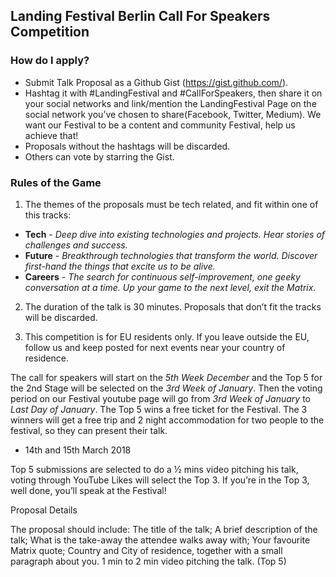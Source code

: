 ## Landing Festival Berlin Call For Speakers Competition

### How do I apply?

- Submit Talk Proposal as a Github Gist (https://gist.github.com/).
- Hashtag it with #LandingFestival and #CallForSpeakers, then share it on your social networks and link/mention the LandingFestival Page on the social network you’ve chosen to share(Facebook, Twitter, Medium). We want our Festival to be a content and community Festival, help us achieve that!
- Proposals without the hashtags will be discarded.
- Others can vote by starring the Gist.

### Rules of the Game

1. The themes of the proposals must be tech related, and fit within one of this tracks:
- __Tech__ - *Deep dive into existing technologies and projects. Hear stories of challenges and success.*
- __Future__ - *Breakthrough technologies that transform the world. Discover first-hand the things that excite us to be alive.*
- __Careers__ - *The search for continuous self-improvement, one geeky conversation at a time. Up your game to the next level, exit the Matrix.*

2. The duration of the talk is 30 minutes. Proposals that don’t fit the tracks will be discarded.

3. This competition is for EU residents only. If you leave outside the EU, follow us and keep posted for next events near your country of residence.



The call for speakers will start on the *5th Week December* and the Top 5 for the 2nd Stage will be selected on the *3rd Week of January*.
Then the voting period on our Festival youtube page will go from *3rd Week of January* to *Last Day of January*.
The Top 5 wins a free ticket for the Festival.
The 3 winners will get a free trip and 2 night accommodation for two people to the festival, so they can present their talk.
 - 14th and 15th March 2018



Top 5 submissions are selected to do a ½ mins video pitching his talk, voting through YouTube Likes will select the Top 3.
If you’re in the Top 3, well done, you’ll speak at the Festival!

Proposal Details

The proposal should include:
The title of the talk;
A brief description of the talk;
What is the take-away the attendee walks away with;
Your favourite Matrix quote;
Country and City of residence, together with a small paragraph about you.
1 min to 2 min video pitching the talk. (Top 5)
